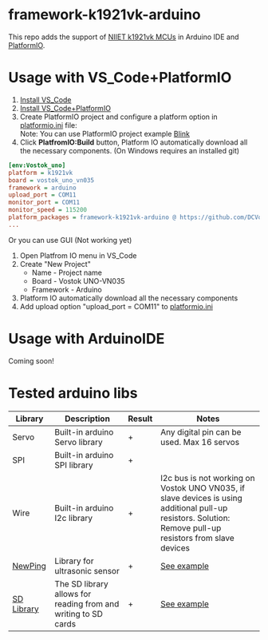 # framework-k1921vk-arduino
This repo adds the support of [NIIET k1921vk MCUs](https://niiet.ru/product-category/chips/microcont/risc-32-bit/) in Arduino IDE and [PlatformIO](http://platformio.org).

# Usage with VS_Code+PlatformIO

1. [Install VS_Code](https://code.visualstudio.com/)  
2. [Install VS_Code+PlatformIO](https://docs.platformio.org/en/latest/integration/ide/vscode.html#ide-vscode)  
3. Create PlatformIO project and configure a platform option in [platformio.ini](http://docs.platformio.org/page/projectconf.html) file:  
Note: You can use PlatformIO project example [Blink](https://github.com/DCVostok/vostok-1-frmwrk-vn-arduino/tree/main/examples/Platformio/Blink)
4. Click **PlatfromIO:Build** button, Platform IO automatically download all the necessary components. (On Windows requires an installed git)
```ini
[env:Vostok_uno]
platform = k1921vk
board = vostok_uno_vn035
framework = arduino
upload_port = COM11
monitor_port = COM11
monitor_speed = 115200
platform_packages = framework-k1921vk-arduino @ https://github.com/DCVostok/vostok-1-frmwrk-vn-arduino#main
...
```
Or you can use GUI (Not working yet)
1. Open Platfrom IO menu in VS_Code
2. Create "New Project"
    * Name - Project name
    * Board - Vostok UNO-VN035
    * Framework - Arduino
3. Platform IO automatically download all the necessary components
4. Add upload option "upload_port = COM11" to [platformio.ini](http://docs.platformio.org/page/projectconf.html)

# Usage with ArduinoIDE

Coming soon!

# Tested arduino libs

|Library|Description|Result|Notes|
|---------|---------|------|-----|
|Servo|Built-in arduino Servo library|+|Any digital pin can be used. Max 16 servos|
|SPI|Built-in arduino SPI library|+|  |
|Wire|Built-in arduino I2c library|+|I2c bus is not working on Vostok UNO VN035, if slave devices is using additional pull-up resistors.  Solution: Remove pull-up resistors from slave devices|
|[NewPing](https://bitbucket.org/teckel12/arduino-new-ping/src/master/)|Library for ultrasonic sensor|+|[See example](https://github.com/kenny5660/framework-k1921vk-arduino/tree/master/examples/Platformio/NewPing)|
|[SD Library](https://www.arduino.cc/en/Reference/SD)|The SD library allows for reading from and writing to SD cards|+|[See example](https://github.com/kenny5660/framework-k1921vk-arduino/tree/master/examples/Platformio/SD_card)|
